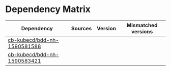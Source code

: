 # Dependency Matrix

Dependency | Sources | Version | Mismatched versions
---------- | ------- | ------- | -------------------
[cb-kubecd/bdd-nh-1590581588](https://github.com/cb-kubecd/bdd-nh-1590581588.git) |  | []() | 
[cb-kubecd/bdd-nh-1590583421](https://github.com/cb-kubecd/bdd-nh-1590583421.git) |  | []() | 
